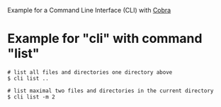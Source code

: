 Example for a Command Line Interface (CLI) with [Cobra](https://github.com/spf13/cobra)

# Example for "cli" with command "list"

    # list all files and directories one directory above
    $ cli list ..

    # list maximal two files and directories in the current directory
    $ cli list -m 2
